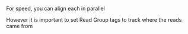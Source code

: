 For speed, you can align each in parallel

However it is important to set Read Group tags to track where the reads came from
